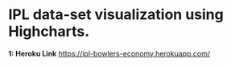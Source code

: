 # IPL data-set visualization using Highcharts.

**1: Heroku Link**
https://ipl-bowlers-economy.herokuapp.com/
